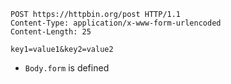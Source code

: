 ```http
POST https://httpbin.org/post HTTP/1.1
Content-Type: application/x-www-form-urlencoded
Content-Length: 25

key1=value1&key2=value2
```

* `Body.form` is defined